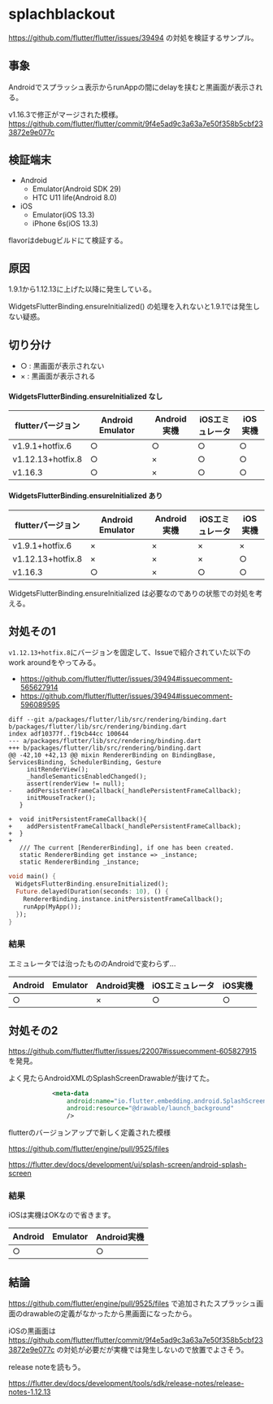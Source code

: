 # splachblackout

https://github.com/flutter/flutter/issues/39494 の対処を検証するサンプル。

## 事象

Androidでスプラッシュ表示からrunAppの間にdelayを挟むと黒画面が表示される。

v1.16.3で修正がマージされた模様。 https://github.com/flutter/flutter/commit/9f4e5ad9c3a63a7e50f358b5cbf233872e9e077c

## 検証端末

- Android
  - Emulator(Android SDK 29)
  - HTC U11 life(Android 8.0)
- iOS
  - Emulator(iOS 13.3)
  - iPhone 6s(iOS 13.3)

flavorはdebugビルドにて検証する。

## 原因

1.9.1から1.12.13に上げた以降に発生している。

WidgetsFlutterBinding.ensureInitialized() の処理を入れないと1.9.1では発生しない疑惑。

## 切り分け

- ○ : 黒画面が表示されない
- × : 黒画面が表示される

#### WidgetsFlutterBinding.ensureInitialized なし

| flutterバージョン | Android　Emulator | Android実機 |  iOSエミュレータ |  iOS実機 |
| ---- | ---- | ---- | ---- | ---- |
| v1.9.1+hotfix.6 | ○ | ○ | ○ | ○ |
| v1.12.13+hotfix.8 | ○ | × | ○ | ○　|
| v1.16.3 | ○ | × | ○　|  ○　|

#### WidgetsFlutterBinding.ensureInitialized あり

| flutterバージョン | Android　Emulator | Android実機 |  iOSエミュレータ |  iOS実機 |
| ---- | ---- | ---- | ---- | ---- |
| v1.9.1+hotfix.6 | × | × | × | × |
| v1.12.13+hotfix.8 | × | × | × | ○　|
| v1.16.3 | ○ | × | ○　|  ○　|

WidgetsFlutterBinding.ensureInitialized は必要なのでありの状態での対処を考える。

## 対処その1

`v1.12.13+hotfix.8`にバージョンを固定して、Issueで紹介されていた以下のwork aroundをやってみる。

- https://github.com/flutter/flutter/issues/39494#issuecomment-565627914
- https://github.com/flutter/flutter/issues/39494#issuecomment-596089595

```
diff --git a/packages/flutter/lib/src/rendering/binding.dart b/packages/flutter/lib/src/rendering/binding.dart
index adf10377f..f19cb44cc 100644
--- a/packages/flutter/lib/src/rendering/binding.dart
+++ b/packages/flutter/lib/src/rendering/binding.dart
@@ -42,10 +42,13 @@ mixin RendererBinding on BindingBase, ServicesBinding, SchedulerBinding, Gesture
     initRenderView();
     _handleSemanticsEnabledChanged();
     assert(renderView != null);
-    addPersistentFrameCallback(_handlePersistentFrameCallback);
     initMouseTracker();
   }

+  void initPersistentFrameCallback(){
+    addPersistentFrameCallback(_handlePersistentFrameCallback);
+  }
+
   /// The current [RendererBinding], if one has been created.
   static RendererBinding get instance => _instance;
   static RendererBinding _instance;
```

```dart
void main() {
  WidgetsFlutterBinding.ensureInitialized();
  Future.delayed(Duration(seconds: 10), () {
    RendererBinding.instance.initPersistentFrameCallback();
    runApp(MyApp());
  });
}
```

### 結果

エミュレータでは治ったもののAndroidで変わらず...

| Android　Emulator | Android実機 |  iOSエミュレータ |  iOS実機 |
| ---- | ---- | ---- | ---- |
| ○ | × | ○ | ○　|

## 対処その2

https://github.com/flutter/flutter/issues/22007#issuecomment-605827915 を発見。

よく見たらAndroidXMLのSplashScreenDrawableが抜けてた。

```xml
            <meta-data
                android:name="io.flutter.embedding.android.SplashScreenDrawable"
                android:resource="@drawable/launch_background"
                />
```

flutterのバージョンアップで新しく定義された模様　

https://github.com/flutter/engine/pull/9525/files

https://flutter.dev/docs/development/ui/splash-screen/android-splash-screen

### 結果

iOSは実機はOKなので省きます。

| Android　Emulator | Android実機 |
| ---- | ---- |
| ○ | ○　|

## 結論

https://github.com/flutter/engine/pull/9525/files で追加されたスプラッシュ画面のdrawableの定義がなかったから黒画面になったから。

iOSの黒画面は https://github.com/flutter/flutter/commit/9f4e5ad9c3a63a7e50f358b5cbf233872e9e077c の対処が必要だが実機では発生しないので放置でよさそう。

release noteを読もう。

https://flutter.dev/docs/development/tools/sdk/release-notes/release-notes-1.12.13

